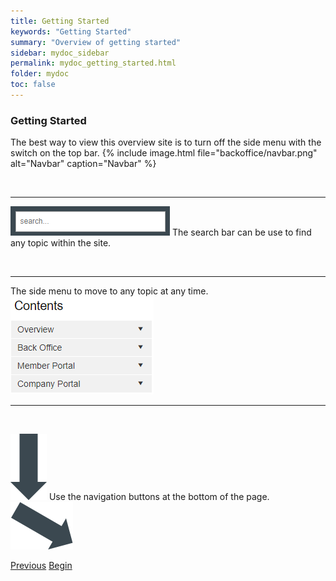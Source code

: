 ```yaml
---
title: Getting Started
keywords: "Getting Started"
summary: "Overview of getting started"
sidebar: mydoc_sidebar
permalink: mydoc_getting_started.html
folder: mydoc
toc: false
---
```


### Getting Started

The best way to view this overview site is to turn off the side menu with the switch on the top bar.
{% include image.html file="backoffice/navbar.png" alt="Navbar" caption="Navbar" %}

<br/>

___

<img src="images/backoffice/search.png" alt="Search" /> The search bar can be use to find any topic within the site.

<br/>

___

The side menu to move to any topic at any time. <img src="images/backoffice/sidemenu.png" alt="Side Menu" />

___

<br/>

<img src="images/backoffice/downarrow2.png" alt="Down Arrow" /> Use the navigation buttons at the bottom of the page. <img src="images/backoffice/downrightarrow.png" alt="Down Arrow" />

<a class="btn btn-default btn-lg pull-left" href="index.html" role="button">Previous</a>
<a class="btn btn-primary btn-lg pull-right" href="mydoc_dashboard_and_menu_overview.html" role="button">Begin</a>

